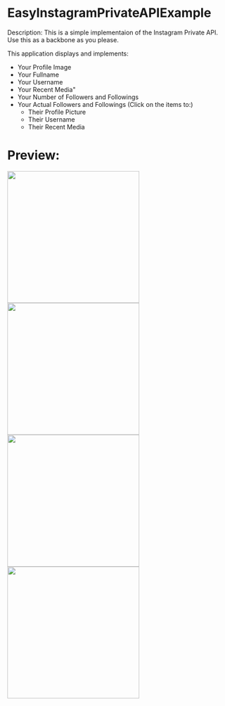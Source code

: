 # EasyInstagramPrivateAPIExample

Description: This is a simple implementaion of the Instagram Private API. Use this as a backbone as you please. 

This application displays and implements:

- Your Profile Image
- Your Fullname
- Your Username
- Your Recent Media"
- Your Number of Followers and Followings
- Your Actual Followers and Followings (Click on the items to:)
   + Their Profile Picture
   + Their Username
   + Their Recent Media
   
# Preview:


<img src="https://github.com/RonArelStudent/EasyInstagramPrivateAPIExample/blob/master/SmartSelect_20180429-012602_TagNet.jpg" width="300" align="left">
<img src="https://github.com/RonArelStudent/EasyInstagramPrivateAPIExample/blob/master/SmartSelect_20180429-012712_TagNet.jpg" width="300" align="left">
<img src="https://github.com/RonArelStudent/EasyInstagramPrivateAPIExample/blob/master/SmartSelect_20180429-012658_TagNet.jpg" width="300" align="left">
<img src="https://github.com/RonArelStudent/EasyInstagramPrivateAPIExample/blob/master/SmartSelect_20180429-015156_TagNet.jpg" width="300" align="left">
